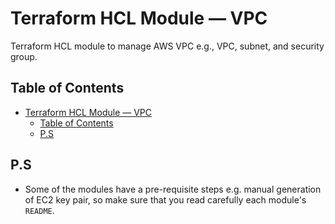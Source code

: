 # Terraform HCL Module — VPC
Terraform HCL module to manage AWS VPC e.g., VPC, subnet, and security group.

## Table of Contents
- [Terraform HCL Module — VPC](#terraform-hcl-module--vpc)
  - [Table of Contents](#table-of-contents)
  - [P.S](#ps)

## P.S
* Some of the modules have a pre-requisite steps e.g. manual generation of EC2 key pair, so make sure that you read carefully each module's `README`.